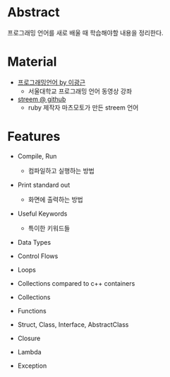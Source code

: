 # Abstract

프로그래밍 언어를 새로 배울 때 학습해야할 내용을 정리한다.

# Material

* [프로그래밍언어 by 이광근](https://ropas.snu.ac.kr/~kwang/4190.310/mooc/)
  * 서울대학교 프로그래밍 언어 동영상 강좌
* [streem @ github](https://github.com/matz/streem)
  * ruby 제작자 마츠모토가 만든 streem 언어 

# Features

* Compile, Run

  * 컴파일하고 실행하는 방법

* Print standard out

  * 화면에 출력하는 방법

* Useful Keywords

  * 특이한 키워드들

* Data Types

* Control Flows

* Loops

* Collections compared to c++ containers

* Collections

* Functions

* Struct, Class, Interface, AbstractClass

* Closure

* Lambda

* Exception
